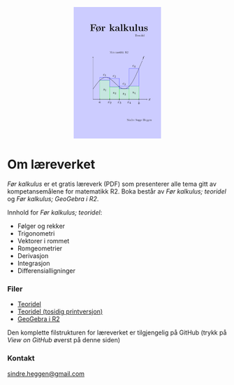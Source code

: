 <p align="center"><img src="frontpage.png" alt="FrontPage" height="300"> </p>

# Om læreverket

_Før kalkulus_ er et gratis læreverk (PDF) som presenterer alle tema gitt av kompetansemålene for matematikk R2.
Boka består av _Før kalkulus; teoridel_ og _Før kalkulus; GeoGebra i R2_. 

Innhold for _Før kalkulus; teoridel_:
- Følger og rekker
- Trigonometri
- Vektorer i rommet
- Romgeometrier
- Derivasjon
- Integrasjon
- Differensialligninger

### Filer

- [Teoridel](https://github.com/sindrsh/precalc/blob/master/bokR2_pdf.pdf)
- [Teoridel (tosidig printversjon)](https://github.com/sindrsh/precalc/blob/master/bokR2.pdf)
- [GeoGebra i R2](https://github.com/sindrsh/precalc/blob/master/ggb/ggbr2.pdf)
 

Den komplette filstrukturen for læreverket er tilgjengelig på GitHub (trykk på _View on GitHub_ øverst på denne siden)

### Kontakt
sindre.heggen@gmail.com


